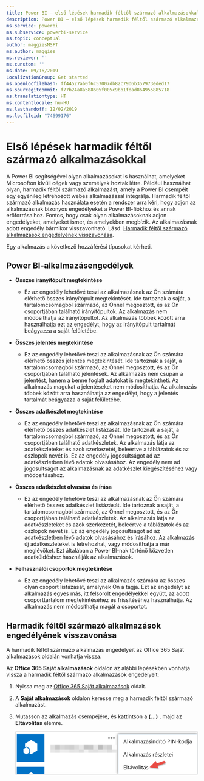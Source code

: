 ```yaml
---
title: Power BI – első lépések harmadik féltől származó alkalmazásokkal
description: Power BI – első lépések harmadik féltől származó alkalmazásokkal
ms.service: powerbi
ms.subservice: powerbi-service
ms.topic: conceptual
author: maggiesMSFT
ms.author: maggies
ms.reviewer: ''
ms.cunstom: ''
ms.date: 09/16/2019
LocalizationGroup: Get started
ms.openlocfilehash: ff44527ab0f6c57007db82c79d6b357973eded17
ms.sourcegitcommit: f77b24a8a588605f005c9bb1fdad864955885718
ms.translationtype: HT
ms.contentlocale: hu-HU
ms.lasthandoff: 12/02/2019
ms.locfileid: "74699176"
---
```

# <a name="get-started-with-third-party-apps"></a>Első lépések harmadik féltől származó alkalmazásokkal

A Power BI segítségével olyan alkalmazásokat is használhat, amelyeket Microsofton kívüli cégek vagy személyek hoztak létre. Például használhat olyan, harmadik féltől származó alkalmazást, amely a Power BI csempéit egy egyénileg létrehozott webes alkalmazással integrálja. Harmadik féltől származó alkalmazás használata esetén a rendszer arra kéri, hogy adjon az alkalmazásnak bizonyos engedélyeket a Power BI-fiókhoz és annak erőforrásaihoz. Fontos, hogy csak olyan alkalmazásoknak adjon engedélyeket, amelyeket ismer, és amelyekben megbízik. Az alkalmazásnak adott engedély bármikor visszavonható. Lásd: [Harmadik féltől származó alkalmazások engedélyének visszavonása](#revoke).

Egy alkalmazás a következő hozzáférési típusokat kérheti.

## <a name="power-bi-app-permissions"></a>Power BI-alkalmazásengedélyek

* **Összes irányítópult megtekintése**
  
  * Ez az engedély lehetővé teszi az alkalmazásnak az Ön számára elérhető összes irányítópult megtekintését. Ide tartoznak a saját, a tartalomcsomagból származó, az Önnel megosztott, és az Ön csoportjában található irányítópultok. Az alkalmazás nem módosíthatja az irányítópultot. Az alkalmazás többek között arra használhatja ezt az engedélyt, hogy az irányítópult tartalmát beágyazza a saját felületébe.

* **Összes jelentés megtekintése**
  
  * Ez az engedély lehetővé teszi az alkalmazásnak az Ön számára elérhető összes jelentés megtekintését. Ide tartoznak a saját, a tartalomcsomagból származó, az Önnel megosztott, és az Ön csoportjában található jelentések. Az alkalmazás nem csupán a jelentést, hanem a benne foglalt adatokat is megtekintheti. Az alkalmazás magukat a jelentéseket nem módosíthatja. Az alkalmazás többek között arra használhatja az engedélyt, hogy a jelentés tartalmát beágyazza a saját felületébe.

* **Összes adatkészlet megtekintése**
  
  * Ez az engedély lehetővé teszi az alkalmazásnak az Ön számára elérhető összes adatkészlet listázását. Ide tartoznak a saját, a tartalomcsomagból származó, az Önnel megosztott, és az Ön csoportjában található adatkészletek. Az alkalmazás látja az adatkészleteket és azok szerkezetét, beleértve a táblázatok és az oszlopok nevét is. Ez az engedély jogosultságot ad az adatkészletben lévő adatok olvasásához. Az engedély nem ad jogosultságot az alkalmazásnak az adatkészlet kiegészítéséhez vagy módosításához.
* **Összes adatkészlet olvasása és írása**
  
  * Ez az engedély lehetővé teszi az alkalmazásnak az Ön számára elérhető összes adatkészlet listázását. Ide tartoznak a saját, a tartalomcsomagból származó, az Önnel megosztott, és az Ön csoportjában található adatkészletek. Az alkalmazás látja az adatkészleteket és azok szerkezetét, beleértve a táblázatok és az oszlopok nevét is. Ez az engedély jogosultságot ad az adatkészletben lévő adatok olvasásához és írásához. Az alkalmazás új adatkészleteket is létrehozhat, vagy módosíthatja a már meglévőket. Ezt általában a Power BI-nak történő közvetlen adatküldéshez használják az alkalmazások.

* **Felhasználói csoportok megtekintése**
  
  * Ez az engedély lehetővé teszi az alkalmazás számára az összes olyan csoport listázását, amelynek Ön a tagja. Ezt az engedélyt az alkalmazás egyes más, itt felsorolt engedélyekkel együtt, az adott csoporttartalom megtekintéséhez és frissítéséhez használhatja. Az alkalmazás nem módosíthatja magát a csoportot.

<a name="revoke"/>

## <a name="revoke-third-party-app-permissions"></a>Harmadik féltől származó alkalmazások engedélyének visszavonása

A harmadik féltől származó alkalmazás engedélyeit az Office 365 Saját alkalmazások oldalán vonhatja vissza.

Az **Office 365 Saját alkalmazások** oldalon az alábbi lépésekben vonhatja vissza a harmadik féltől származó alkalmazások engedélyeit:

1. Nyissa meg az [Office 365 Saját alkalmazások](https://portal.office.com/myapps) oldalt.

2. A **Saját alkalmazások** oldalon keresse meg a harmadik féltől származó alkalmazást.

3. Mutasson az alkalmazás csempéjére, és kattintson a **(...)** , majd az **Eltávolítás** elemre.

   ![Eltávolítás](media/service-power-bi-get-started-third-party-apps/remove.png)